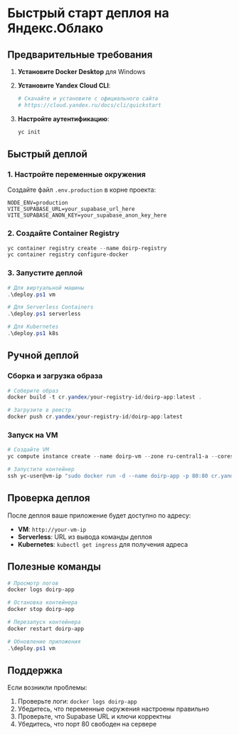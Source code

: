 # Быстрый старт деплоя на Яндекс.Облако

## Предварительные требования

1. **Установите Docker Desktop** для Windows
2. **Установите Yandex Cloud CLI**:
   ```powershell
   # Скачайте и установите с официального сайта
   # https://cloud.yandex.ru/docs/cli/quickstart
   ```

3. **Настройте аутентификацию**:
   ```powershell
   yc init
   ```

## Быстрый деплой

### 1. Настройте переменные окружения
Создайте файл `.env.production` в корне проекта:
```env
NODE_ENV=production
VITE_SUPABASE_URL=your_supabase_url_here
VITE_SUPABASE_ANON_KEY=your_supabase_anon_key_here
```

### 2. Создайте Container Registry
```powershell
yc container registry create --name doirp-registry
yc container registry configure-docker
```

### 3. Запустите деплой
```powershell
# Для виртуальной машины
.\deploy.ps1 vm

# Для Serverless Containers
.\deploy.ps1 serverless

# Для Kubernetes
.\deploy.ps1 k8s
```

## Ручной деплой

### Сборка и загрузка образа
```powershell
# Соберите образ
docker build -t cr.yandex/your-registry-id/doirp-app:latest .

# Загрузите в реестр
docker push cr.yandex/your-registry-id/doirp-app:latest
```

### Запуск на VM
```powershell
# Создайте VM
yc compute instance create --name doirp-vm --zone ru-central1-a --cores 2 --memory 4 --create-boot-disk image-family=container-optimized-image,size=20

# Запустите контейнер
ssh yc-user@vm-ip "sudo docker run -d --name doirp-app -p 80:80 cr.yandex/your-registry-id/doirp-app:latest"
```

## Проверка деплоя

После деплоя ваше приложение будет доступно по адресу:
- **VM**: `http://your-vm-ip`
- **Serverless**: URL из вывода команды деплоя
- **Kubernetes**: `kubectl get ingress` для получения адреса

## Полезные команды

```powershell
# Просмотр логов
docker logs doirp-app

# Остановка контейнера
docker stop doirp-app

# Перезапуск контейнера
docker restart doirp-app

# Обновление приложения
.\deploy.ps1 vm
```

## Поддержка

Если возникли проблемы:
1. Проверьте логи: `docker logs doirp-app`
2. Убедитесь, что переменные окружения настроены правильно
3. Проверьте, что Supabase URL и ключи корректны
4. Убедитесь, что порт 80 свободен на сервере
